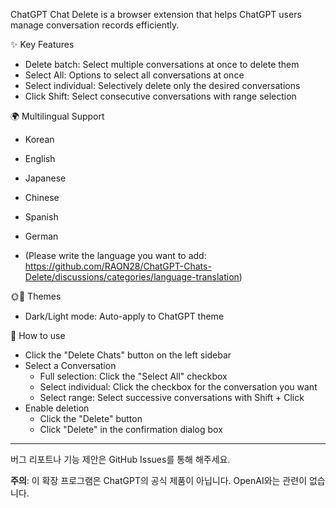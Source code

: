 ChatGPT Chat Delete is a browser extension that helps ChatGPT users manage conversation records efficiently.

✨ Key Features

- Delete batch: Select multiple conversations at once to delete them
- Select All: Options to select all conversations at once
- Select individual: Selectively delete only the desired conversations
- Click Shift: Select consecutive conversations with range selection

🌍 Multilingual Support

- Korean
- English
- Japanese
- Chinese
- Spanish
- German

- (Please write the language you want to add: https://github.com/RAON28/ChatGPT-Chats-Delete/discussions/categories/language-translation)

🌞🌙 Themes
- Dark/Light mode: Auto-apply to ChatGPT theme

📖 How to use
- Click the "Delete Chats" button on the left sidebar
- Select a Conversation
   - Full selection: Click the "Select All" checkbox
   - Select individual: Click the checkbox for the conversation you want
   - Select range: Select successive conversations with Shift + Click
- Enable deletion
   - Click the "Delete" button
   - Click "Delete" in the confirmation dialog box

---

버그 리포트나 기능 제안은 GitHub Issues를 통해 해주세요.

**주의**: 이 확장 프로그램은 ChatGPT의 공식 제품이 아닙니다. OpenAI와는 관련이 없습니다. 